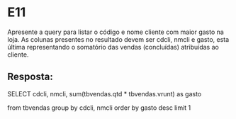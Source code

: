 # E11
Apresente a query para listar o código e nome cliente com maior gasto na loja. As colunas presentes no resultado devem ser cdcli, nmcli e gasto, esta última representando o somatório das vendas (concluídas) atribuídas ao cliente.

## Resposta:
SELECT
	cdcli,
	nmcli,
	sum(tbvendas.qtd * tbvendas.vrunt) as gasto

from tbvendas
group by cdcli, nmcli
order by gasto desc
limit 1